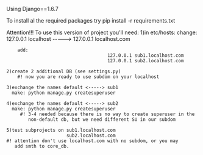 Using Django==1.6.7

To install al the required packages try pip install -r requirements.txt 

Attention!!!
To use this version of project you'll need:
	1)in etc/hosts:
		change:
			127.0.0.1   localhost -----> 127.0.0.1 localhost.com
		
		add:
										 127.0.0.1 sub1.localhost.com
										 127.0.0.1 sub2.localhost.com
	
	2)create 2 additional DB (see settings.py)
		#! now you are ready to use subdom on your localhost

	3)exchange the names default <-----> sub1
	  make: python manage.py createsuperuser
	
	4)exchange the names default <-----> sub2
	  make: python manage.py createsuperuser
		 #! 3-4 needed because there is no way to create superuser in the 
	 		non-default db, but we need different SU in our subdom
	
	5)test subprojects on sub1.localhost.com
	  					  sub2.localhost.com
	#! attention don't use localhost.com with no subdom, or you may
	   add smth to core_db.

